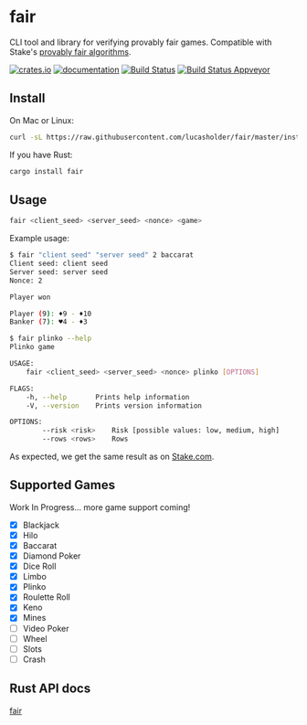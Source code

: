 # fair

CLI tool and library for verifying provably fair games. Compatible with Stake's [provably fair algorithms](https://stake.com/provably-fair/overview).

[![crates.io](https://meritbadge.herokuapp.com/fair)](https://crates.io/crates/fair)
[![documentation](https://docs.rs/fair/badge.svg)](https://docs.rs/fair)
[![Build Status](https://travis-ci.org/lucasholder/fair.svg?branch=master)](https://travis-ci.org/lucasholder/fair)
[![Build Status Appveyor](https://ci.appveyor.com/api/projects/status/github/lucasholder/fair)](https://ci.appveyor.com/project/lucasholder/fair)

## Install

On Mac or Linux:

```bash
curl -sL https://raw.githubusercontent.com/lucasholder/fair/master/install.sh | sh
```

If you have Rust:

```bash
cargo install fair
```

## Usage

```bash
fair <client_seed> <server_seed> <nonce> <game>
```

Example usage:

```bash
$ fair "client seed" "server seed" 2 baccarat
Client seed: client seed
Server seed: server seed
Nonce: 2

Player won

Player (9): ♦9 - ♦10
Banker (7): ♥4 - ♦3

$ fair plinko --help
Plinko game

USAGE:
    fair <client_seed> <server_seed> <nonce> plinko [OPTIONS]

FLAGS:
    -h, --help       Prints help information
    -V, --version    Prints version information

OPTIONS:
        --risk <risk>    Risk [possible values: low, medium, high]
        --rows <rows>    Rows
```

As expected, we get the same result as on
[Stake.com](https://stake.com/casino/games/baccarat?clientSeed=client%20seed&game=baccarat&modal=verify&nonce=2&serverSeed=server%20seed).

## Supported Games

Work In Progress... more game support coming!

- [x] Blackjack
- [x] Hilo
- [x] Baccarat
- [x] Diamond Poker
- [x] Dice Roll
- [x] Limbo
- [x] Plinko
- [x] Roulette Roll
- [x] Keno
- [x] Mines
- [ ] Video Poker
- [ ] Wheel
- [ ] Slots
- [ ] Crash

## Rust API docs

[fair](https://docs.rs/fair/)
